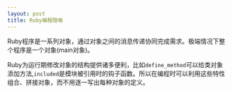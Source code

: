 ```yaml
---
layout: post
title: Ruby编程隐喻
---
```


Ruby程序是一系列对象，通过对象之间的消息传递协同完成需求。极端情况下整个程序是一个对象(main对象)。

Ruby为运行期修改对象的结构提供诸多便利，比如`define_method`可以给类对象添加方法,`included`是模块被引用时的钩子函数。所以在编程时可以利用这些特性组合、拼接对象，而不用逐一写出每种对象的定义。
